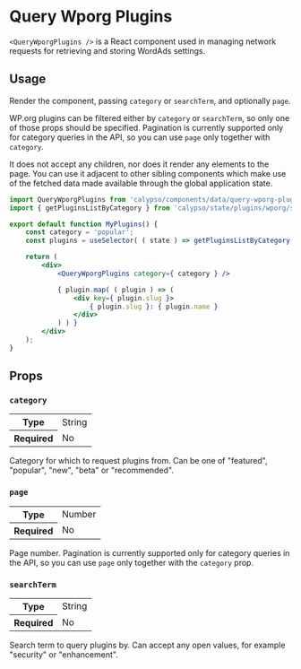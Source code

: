 # Query Wporg Plugins

`<QueryWporgPlugins />` is a React component used in managing network requests for retrieving and storing WordAds settings.

## Usage

Render the component, passing `category` or `searchTerm`, and optionally `page`.

WP.org plugins can be filtered either by `category` or `searchTerm`, so only one of those props should be specified.
Pagination is currently supported only for category queries in the API, so you can use `page` only together with `category`.

It does not accept any children, nor does it render any elements to the page. You can use it adjacent to other sibling components which make use of the fetched data made available through the global application state.

```jsx
import QueryWporgPlugins from 'calypso/components/data/query-wporg-plugins';
import { getPluginsListByCategory } from 'calypso/state/plugins/wporg/selectors';

export default function MyPlugins() {
	const category = 'popular';
	const plugins = useSelector( ( state ) => getPluginsListByCategory( state, category ) );

	return (
		<div>
			<QueryWporgPlugins category={ category } />

			{ plugin.map( ( plugin ) => (
				<div key={ plugin.slug }>
					{ plugin.slug }: { plugin.name }
				</div>
			) ) }
		</div>
	);
}
```

## Props

### `category`

<table>
	<tr><th>Type</th><td>String</td></tr>
	<tr><th>Required</th><td>No</td></tr>
</table>

Category for which to request plugins from. Can be one of "featured", "popular", "new", "beta" or "recommended".

### `page`

<table>
	<tr><th>Type</th><td>Number</td></tr>
	<tr><th>Required</th><td>No</td></tr>
</table>

Page number. Pagination is currently supported only for category queries in the API, so you can use `page` only together with the `category` prop.

### `searchTerm`

<table>
	<tr><th>Type</th><td>String</td></tr>
	<tr><th>Required</th><td>No</td></tr>
</table>

Search term to query plugins by. Can accept any open values, for example "security" or "enhancement".
